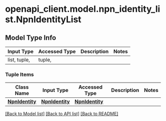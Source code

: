 # openapi_client.model.npn_identity_list.NpnIdentityList

## Model Type Info
Input Type | Accessed Type | Description | Notes
------------ | ------------- | ------------- | -------------
list, tuple,  | tuple,  |  | 

### Tuple Items
Class Name | Input Type | Accessed Type | Description | Notes
------------- | ------------- | ------------- | ------------- | -------------
[**NpnIdentity**](NpnIdentity.md) | [**NpnIdentity**](NpnIdentity.md) | [**NpnIdentity**](NpnIdentity.md) |  | 

[[Back to Model list]](../../README.md#documentation-for-models) [[Back to API list]](../../README.md#documentation-for-api-endpoints) [[Back to README]](../../README.md)

